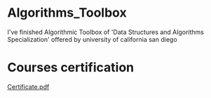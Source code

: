 # Algorithms_Toolbox
I've finished Algorithmic Toolbox of 'Data Structures and Algorithms Specialization' offered by university of california san diego
# Courses certification
[Certificate.pdf](https://github.com/MoRamdan11/Algorithms_Toolbox/files/6461020/Certificate.pdf)

